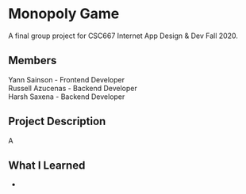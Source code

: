 # Monopoly Game
A final group project for CSC667 Internet App Design & Dev Fall 2020.

## Members
Yann Sainson - Frontend Developer  
Russell Azucenas - Backend Developer  
Harsh Saxena - Backend Developer  


## Project Description
A 

## What I Learned
- 
